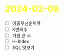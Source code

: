 # <span style="color:yellow">2024-02-08</span>

- [ ] 이중우선순위큐
- [ ] K번째수
- [ ] 가장 큰 수
- [ ] H-Index
- [ ] SQL 맛보기